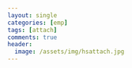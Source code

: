 ```yaml
---
layout: single
categories: [emp]
tags: [attach]
comments: true
header:
  image: /assets/img/hsattach.jpg
---
```

